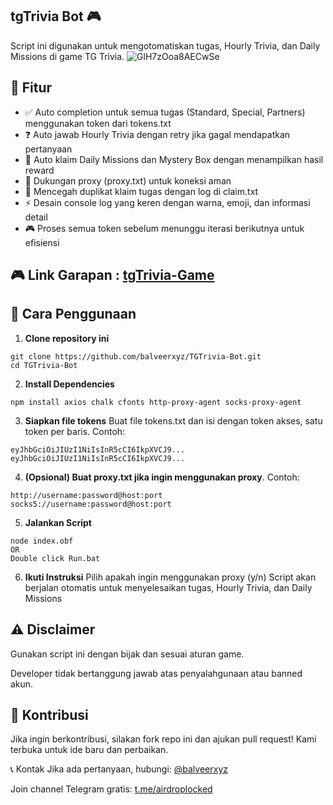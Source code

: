 ## tgTrivia Bot 🎮
Script ini digunakan untuk mengotomatiskan tugas, Hourly Trivia, dan Daily Missions di game TG Trivia.
![GlH7zOoa8AECwSe](https://github.com/user-attachments/assets/df8ba9ce-0b44-42ae-9520-a4a6e92b75c0)
## 📌 Fitur
- ✅ Auto completion untuk semua tugas (Standard, Special, Partners) menggunakan token dari tokens.txt
- ❓ Auto jawab Hourly Trivia dengan retry jika gagal mendapatkan pertanyaan
- 🎁 Auto klaim Daily Missions dan Mystery Box dengan menampilkan hasil reward
- 🔌 Dukungan proxy (proxy.txt) untuk koneksi aman
- 🚫 Mencegah duplikat klaim tugas dengan log di claim.txt
- ⚡ Desain console log yang keren dengan warna, emoji, dan informasi detail
- 🎮 Proses semua token sebelum menunggu iterasi berikutnya untuk efisiensi

## 🎮 Link Garapan : [tgTrivia-Game](https://t.me/tgtrivia_bot/TriviaGame?startapp=8B6QLLB2)

## 🚀 Cara Penggunaan
1. **Clone repository ini**
```
git clone https://github.com/balveerxyz/TGTrivia-Bot.git
cd TGTrivia-Bot
```

2. **Install Dependencies**
```
npm install axios chalk cfonts http-proxy-agent socks-proxy-agent
```

3. **Siapkan file tokens**
Buat file tokens.txt dan isi dengan token akses, satu token per baris. Contoh:

```
eyJhbGciOiJIUzI1NiIsInR5cCI6IkpXVCJ9...
eyJhbGciOiJIUzI1NiIsInR5cCI6IkpXVCJ9...
```

4. **(Opsional) Buat proxy.txt jika ingin menggunakan proxy**. Contoh:
```
http://username:password@host:port
socks5://username:password@host:port
```

5. **Jalankan Script**
```
node index.obf
OR
Double click Run.bat
```

6. **Ikuti Instruksi**
Pilih apakah ingin menggunakan proxy (y/n)
Script akan berjalan otomatis untuk menyelesaikan tugas, Hourly Trivia, dan Daily Missions

## ⚠️ Disclaimer
Gunakan script ini dengan bijak dan sesuai aturan game.

Developer tidak bertanggung jawab atas penyalahgunaan atau banned akun.

## 🤝 Kontribusi
Jika ingin berkontribusi, silakan fork repo ini dan ajukan pull request! Kami terbuka untuk ide baru dan perbaikan.

📞 Kontak
Jika ada pertanyaan, hubungi: [@balveerxyz](https://t.me/balveerxyz)

Join channel Telegram gratis: [t.me/airdroplocked](https://t.me/airdroplocked)
